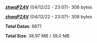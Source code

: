 [**zhwqPZ4V**](/data/zhwqPZ4V.txt) (04/12/22 - 23:07)- 308 bytes

[**zhwqPZ4V**](/data/zhwqPZ4V.txt) (04/12/22 - 23:07)- 308 bytes

**Total Datas**: 6671

**Total Size**: 38.97 MB / 39.0 MB